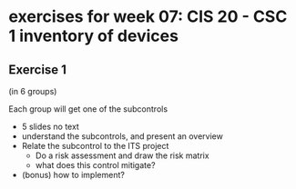 # exercises for week 07: CIS 20 - CSC 1 inventory of devices

## Exercise 1
(in 6 groups)

Each group will get one of the subcontrols
* 5 slides no text
* understand the subcontrols, and present an overview
* Relate the subcontrol to the ITS project
  * Do a risk assessment and draw the risk matrix
  * what does this control mitigate?
* (bonus) how to implement?

